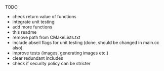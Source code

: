 TODO

- check return value of functions
- integrate unit testing
- add more functions
- this readme
- remove path from CMakeLists.txt
- include abseil flags for unit testing (done, should be changed in main.cc also)
- improve tests (images, generating images etc.)
- clear redundant includes
- check if security policy can be stricter
